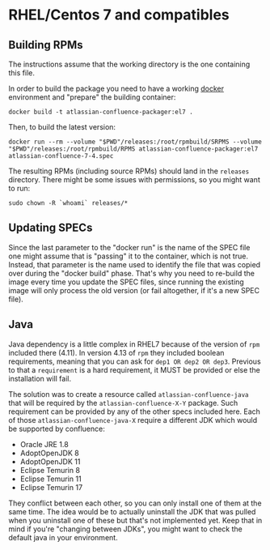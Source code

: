 # RHEL/Centos 7 and compatibles

## Building RPMs

The instructions assume that the working directory is the one containing this file.

In order to build the package you need to have a working [docker](https://www.docker.com/) environment and "prepare" the building container:

`docker build -t atlassian-confluence-packager:el7 .`

Then, to build the latest version:

`docker run --rm --volume "$PWD"/releases:/root/rpmbuild/SRPMS --volume "$PWD"/releases:/root/rpmbuild/RPMS atlassian-confluence-packager:el7 atlassian-confluence-7-4.spec`

The resulting RPMs (including source RPMs) should land in the `releases` directory. There might be some issues with permissions, so you might want to run:

```sudo chown -R `whoami` releases/*```

## Updating SPECs

Since the last parameter to the "docker run" is the name of the SPEC file one might assume that is "passing" it to the container, which is not true. Instead, that parameter is the name used to identify the file that was copied over during the "docker build" phase. That's why you need to re-build the image every time you update the SPEC files, since running the existing image will only process the old version (or fail altogether, if it's a new SPEC file).

## Java

Java dependency is a little complex in RHEL7 because of the version of `rpm` included there (4.11). In version 4.13 of `rpm` they included boolean requirements, meaning that you can ask for ```dep1 OR dep2 OR dep3```. Previous to that a `requirement` is a hard requirement, it MUST be provided or else the installation will fail.

The solution was to create a resource called `atlassian-confluence-java` that will be required by the `atlassian-confluence-X-Y` package. Such requirement can be provided by  any of the other specs included here. Each of those `atlassian-confluence-java-X` require a different JDK which would be supported by confluence:
- Oracle JRE 1.8
- AdoptOpenJDK 8
- AdoptOpenJDK 11
- Eclipse Temurin 8
- Eclipse Temurin 11
- Eclipse Temurin 17

They conflict between each other, so you can only install one of them at the same time. The idea would be to actually uninstall the JDK that was pulled when you uninstall one of these but that's not implemented yet. Keep that in mind if you're "changing between JDKs", you might want to check the default java in your environment.
